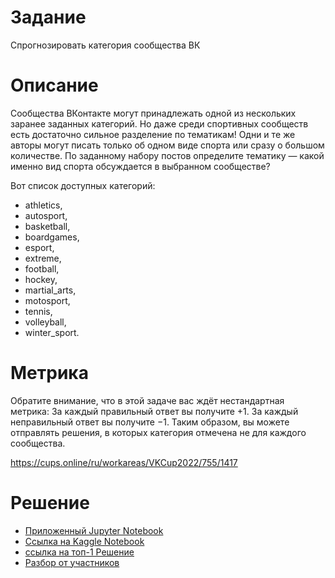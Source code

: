 # Задание
Спрогнозировать категория сообщества ВК

# Описание
Сообщества ВКонтакте могут принадлежать одной из нескольких заранее заданных категорий. Но даже среди спортивных сообществ есть достаточно сильное разделение по тематикам! Одни и те же авторы могут писать только об одном виде спорта или сразу о большом количестве.
По заданному набору постов определите тематику — какой именно вид спорта обсуждается в выбранном сообществе?

Вот список доступных категорий:

- athletics,
- autosport,
- basketball,
- boardgames,
- esport,
- extreme,
- football,
- hockey,
- martial_arts,
- motosport,
- tennis,
- volleyball,
- winter_sport.

#  Метрика
Обратите внимание, что в этой задаче вас ждёт нестандартная метрика:
За каждый правильный ответ вы получите +1.
За каждый неправильный ответ вы получите −1.
Таким образом, вы можете отправлять решения, в которых категория отмечена не для каждого сообщества.

https://cups.online/ru/workareas/VKCup2022/755/1417

# Решение

* [Приложенный Jupyter Notebook](vk-cup-1-nlp.ipynb)
* [Ссылка на Kaggle Notebook](https://www.kaggle.com/code/fanipolsky/vk-cup-1-nlp)
* [ссылка на топ-1 Решение](https://github.com/e0xextazy/vkcup2022-first-stage/blob/main/EDA.ipynb)
* [Разбор от участников](https://vk.com/@cup-razbor-zadach-kvalifikacii-ml)
